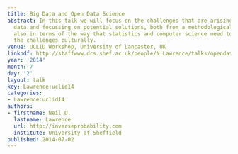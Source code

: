 ```yaml
---
title: Big Data and Open Data Science
abstract: In this talk we will focus on the challenges that are arising through big
  data and focussing on potential solutions, both from a methodological side, but
  also in terms of the way that statistics and computer science need to respond to
  the challenges culturally.
venue: UCLID Workshop, University of Lancaster, UK
linkpdf: http://staffwww.dcs.shef.ac.uk/people/N.Lawrence/talks/opendata_uclid14.pdf
year: '2014'
month: 7
day: '2'
layout: talk
key: Lawrence:uclid14
categories:
- Lawrence:uclid14
authors:
- firstname: Neil D.
  lastname: Lawrence
  url: http://inverseprobability.com
  institute: University of Sheffield
published: 2014-07-02
---
```

